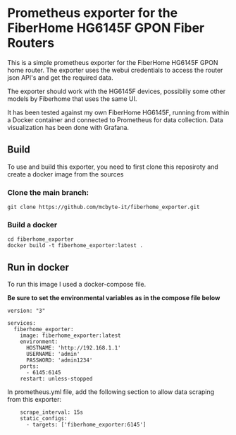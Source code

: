 # Prometheus exporter for the FiberHome HG6145F GPON Fiber Routers

This is a simple prometheus exporter for the FiberHome HG6145F GPON home router. The exporter uses the webui credentials to access the router json API's and get the required data.

The exporter should work with the HG6145F devices, possibiliy some other models by Fiberhome that uses the same UI.

It has been tested against my own FiberHome HG6145F, running from within a Docker container and connected to Prometheus for data collection. Data visualization has been done with Grafana.

## Build

To use and build this exporter, you need to first clone this reposiroty and create a docker image from the sources

### Clone the main branch:
```
git clone https://github.com/mcbyte-it/fiberhome_exporter.git
```

### Build a docker
```
cd fiberhome_exporter
docker build -t fiberhome_exporter:latest .
```

## Run in docker

To run this image I used a docker-compose file.

**Be sure to set the environmental variables as in the compose file below**

```
version: "3"

services:
  fiberhome_exporter:
    image: fiberhome_exporter:latest
    environment:
      HOSTNAME: 'http://192.168.1.1'
      USERNAME: 'admin'
      PASSWORD: 'admin1234'
    ports:
      - 6145:6145
    restart: unless-stopped
```

In prometheus.yml file, add the following section to allow data scraping from this exporter:
```  - job_name: 'fiberhome-exporter'
    scrape_interval: 15s
    static_configs:
      - targets: ['fiberhome_exporter:6145']
```